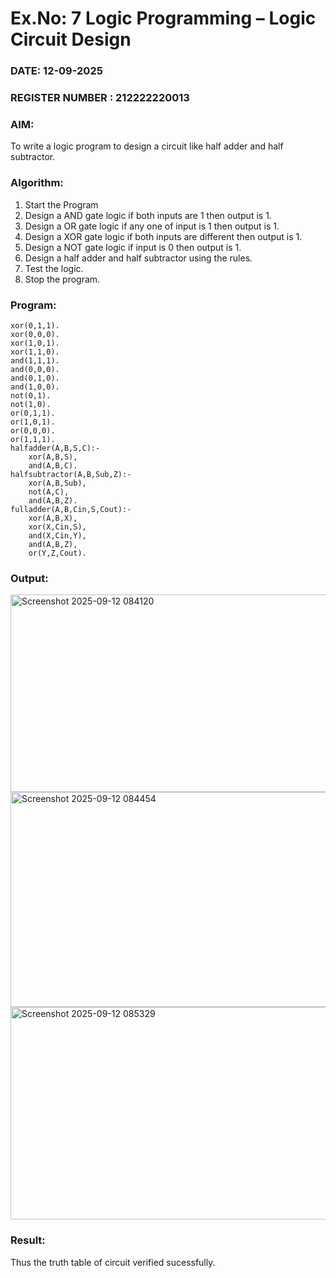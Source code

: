 # Ex.No: 7  Logic Programming –  Logic Circuit Design
### DATE: 12-09-2025                                                                           
### REGISTER NUMBER : 212222220013
### AIM: 
To write a logic program to design a circuit like half adder and half subtractor.
###  Algorithm:
1. Start the Program
2. Design a AND gate logic if both inputs are 1 then output is 1.
3. Design a OR gate logic if any one of input is 1 then output is 1.
4. Design a XOR gate logic if both inputs are different then output is 1.
5. Design a NOT gate logic if input is 0 then output is 1.
6. Design a half adder and half subtractor using the rules.
7. Test the logic.
8. Stop the program.

### Program:
```
xor(0,1,1).
xor(0,0,0).
xor(1,0,1).
xor(1,1,0).
and(1,1,1).
and(0,0,0).
and(0,1,0).
and(1,0,0).
not(0,1).
not(1,0).
or(0,1,1).
or(1,0,1).
or(0,0,0).
or(1,1,1).
halfadder(A,B,S,C):-
    xor(A,B,S),
    and(A,B,C).
halfsubtractor(A,B,Sub,Z):-
    xor(A,B,Sub),
    not(A,C),
    and(A,B,Z).
fulladder(A,B,Cin,S,Cout):-
    xor(A,B,X),
    xor(X,Cin,S),
    and(X,Cin,Y),
    and(A,B,Z),
    or(Y,Z,Cout).
```


### Output:
<img width="947" height="316" alt="Screenshot 2025-09-12 084120" src="https://github.com/user-attachments/assets/da10d3ac-ccd3-4c0e-ac0f-e94899a4f4e4" />
<img width="952" height="344" alt="Screenshot 2025-09-12 084454" src="https://github.com/user-attachments/assets/5d1c5747-2f41-4bf2-92f6-d48fcbfc6cc9" />
<img width="946" height="340" alt="Screenshot 2025-09-12 085329" src="https://github.com/user-attachments/assets/f93c678d-d42d-4ec7-afc9-2c98143d14e9" />





### Result:
Thus the truth table of circuit verified sucessfully.
